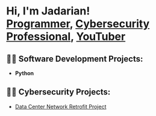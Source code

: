 <h1>Hi, I'm Jadarian! <br/><a href="https://github.com/joshmadakor1">Programmer</a>, <a href="https://www.linkedin.com/in/joshmadakor/">Cybersecurity Professional</a>, <a href="https://www.youtube.com/c/joshmadakor">YouTuber</a></h1>

<h2>👨‍💻 Software Development Projects:</h2>

- <b>Python</b>


<h2>👨‍💻 Cybersecurity Projects:</h2>

  - [Data Center Network Retrofit Project](https://github.com/Jbritt23/Data-Center-Network-Retrofit-Project)


